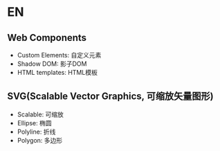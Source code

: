 # EN

## Web Components

- Custom Elements: 自定义元素
- Shadow DOM: 影子DOM
- HTML templates: HTML模板

## SVG(Scalable Vector Graphics, 可缩放矢量图形)

- Scalable: 可缩放
- Ellipse: 椭圆
- Polyline: 折线
- Polygon: 多边形
